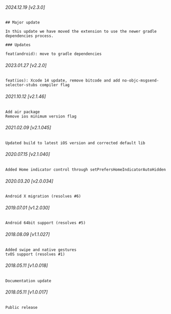 ###### 2024.12.19 [v2.3.0]

```
## Major update 

In this update we have moved the extension to use the newer gradle dependencies process.

### Updates 

feat(android): move to gradle dependencies
```

###### 2023.01.27 [v2.2.0]

```
feat(ios): Xcode 14 update, remove bitcode and add no-objc-msgsend-selector-stubs compiler flag 
```

###### 2021.10.12 [v2.1.46]

```
Add air package
Remove ios minimum version flag
```



###### 2021.02.09 [v2.1.045]

```
Updated build to latest iOS version and corrected default lib
```


###### 2020.07.15 [v2.1.040]

```
Added Home indicator control through setPrefersHomeIndicatorAutoHidden
```


###### 2020.03.20 [v2.0.034]

```
Android X migration (resolves #6)
```


###### 2019.07.01 [v1.2.030]

```
Android 64bit support (resolves #5)
```


###### 2018.08.09 [v1.1.027]

```
Added swipe and native gestures
tvOS support (resolves #1)
```


###### 2018.05.11 [v1.0.018]

```
Documentation update
```


###### 2018.05.11 [v1.0.017]

```
Public release
```
